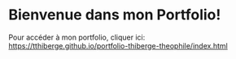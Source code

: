# Bienvenue dans mon Portfolio!

Pour accéder à mon portfolio, cliquer ici: https://tthiberge.github.io/portfolio-thiberge-theophile/index.html
